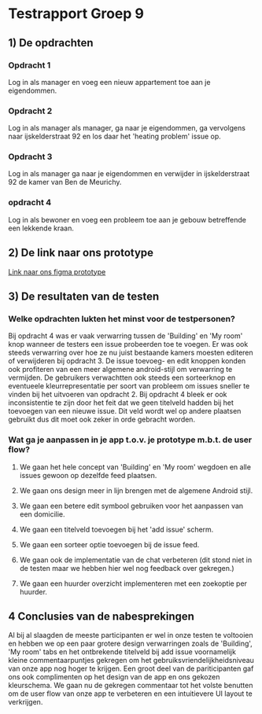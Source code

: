 # Testrapport Groep 9

## **1) De opdrachten**
### **Opdracht 1**
Log in als manager en voeg een nieuw appartement toe aan je eigendommen.

### **Opdracht 2**
Log in als manager als manager, ga naar je eigendommen, ga vervolgens naar ijskelderstraat 92 en los daar het 'heating problem' issue op.

### **Opdracht 3**
Log in als manager ga naar je eigendommen en verwijder in ijskelderstraat 92 de kamer van Ben de Meurichy.

### **opdracht 4**
Log in als bewoner en voeg een probleem toe aan je gebouw betreffende een lekkende kraan.


## **2) De link naar ons prototype**
[Link naar ons figma prototype](https://www.figma.com/file/40rmkWa8qCRgGcWKp7OKAM/kotappie?node-id=18%3A2&t=ihmdnder066kG6Fz-1)


## **3) De resultaten van de testen**
### **Welke opdrachten lukten het minst voor de testpersonen?**
Bij opdracht 4 was er vaak verwarring tussen de 'Building' en 'My room' knop wanneer de testers een issue probeerden toe te voegen. Er was ook steeds verwarring over hoe ze nu juist bestaande kamers moesten editeren of verwijderen bij opdracht 3. De issue toevoeg- en edit knoppen konden ook profiteren van een meer algemene android-stijl om verwarring te vermijden. De gebruikers verwachtten ook steeds een sorteerknop en eventueele kleurrepresentatie per soort van probleem om issues sneller te vinden bij het uitvoeren van opdracht 2. Bij opdracht 4 bleek er ook inconsistentie te zijn door het feit dat we geen titelveld hadden bij het toevoegen van een nieuwe issue. Dit veld wordt wel op andere plaatsen gebruikt dus dit moet ook zeker in orde gebracht worden.

### **Wat ga je aanpassen in je app t.o.v. je prototype m.b.t. de user flow?**
1. We gaan het hele concept van 'Building' en 'My room' wegdoen en alle issues gewoon op dezelfde feed plaatsen.

2. We gaan ons design meer in lijn brengen met de algemene Android stijl.

3. We gaan een betere edit symbool gebruiken voor het aanpassen van een domicilie.

4. We gaan een titelveld toevoegen bij het 'add issue' scherm.

5. We gaan een sorteer optie toevoegen bij de issue feed.

6. We gaan ook de implementatie van de chat verbeteren (dit stond niet in de testen maar we hebben hier wel nog feedback over gekregen.)

7. We gaan een huurder overzicht implementeren met een zoekoptie per huurder.

## **4 Conclusies van de nabesprekingen**
Al bij al slaagden de meeste participanten er wel in onze testen te voltooien en hebben we op een paar grotere design verwarringen zoals de 'Building', 'My room' tabs en het ontbrekende titelveld bij add issue voornamelijk kleine commentaarpuntjes gekregen om het gebruiksvriendelijkheidsniveau van onze app nog hoger te krijgen. Een groot deel van de pariticipanten gaf ons ook complimenten op het design van de app en ons gekozen kleurschema. We gaan nu de gekregen commentaar tot het volste benutten om de user flow van onze app te verbeteren en een intuitievere UI layout te verkrijgen. 

